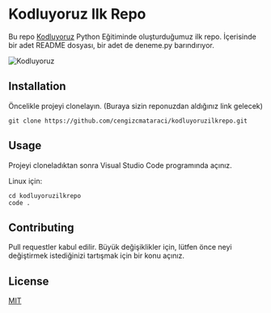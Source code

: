 # Kodluyoruz Ilk Repo

Bu repo [Kodluyoruz](https://www.kodluyoruz.com) Python Eğitiminde oluşturduğumuz ilk repo. İçerisinde bir adet README dosyası, bir adet de deneme.py barındırıyor.


![Kodluyoruz](https://www.markdownguide.org/assets/images/tux.png)



## Installation

Öncelikle projeyi clonelayın. (Buraya sizin reponuzdan aldığınız link gelecek)

```git
git clone https://github.com/cengizcmataraci/kodluyoruzilkrepo.git
```



## Usage

Projeyi cloneladıktan sonra Visual Studio Code programında açınız.

Linux için:

```
cd kodluyoruzilkrepo
code .
```

## Contributing

Pull requestler kabul edilir. Büyük değişiklikler için, lütfen önce neyi değiştirmek istediğinizi tartışmak için bir konu açınız.

## License

[MIT](https://choosealicense.com/licenses/mit/)